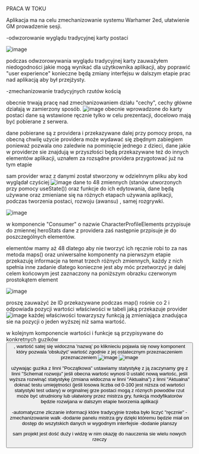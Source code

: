 PRACA W TOKU

Aplikacja ma na celu zmechanizowanie systemu Warhamer 2ed, ułatwienie GM prowadzenie sesji.

-odwzorowanie wyglądu tradycyjnej karty postaci

![image](https://user-images.githubusercontent.com/95879071/157023929-3ca7358f-2c3e-43d7-b114-2f916d57e268.png)


podczas odwzorowywania wyglądu tradycyjnej karty zauważyłem niedogodności jakie mogą wynikać dla użytkownika aplikacji, aby poprawić "user experience" konieczne będą zmiany interfejsu w dalszym etapie prac nad aplikacją aby był przejżysty.

-zmechanizowanie tradycyjnych rzutów kością

obecnie trwają pracę nad zmechanizowaniem działu "cechy", cechy główne działają w zamierzony sposób.
![image](https://user-images.githubusercontent.com/95879071/157027487-da267806-4f81-444f-99e6-42e49b5b073f.png)
obecnie wprowadzone do karty postaci dane są wstawione ręcznie tylko w celu prezentacji, docelowo mają być pobierane z serwera.

dane pobierane są z providera i przekazywane dalej przy pomocy props, na obecną chwilę użycie providera może wydawać się zbędnym zabiegiem ponieważ pozwala ono zaledwie na pominięcie jednego z dzieci, dane jakie w providerze sie znajdują w przyszłości będą przekazywane też do innych elementów aplikacji, uznałem za rozsądne providera przygotować już na tym etapie

sam provider wraz z danymi został stworzony w odzielnnym pliku aby kod wyglądał czyściej
![image](https://user-images.githubusercontent.com/95879071/157030044-1d85f5be-47d5-4abf-8dea-43a4a6ecaf60.png)
dane to 48 zmiennych (stanów utworzonych przy pomocy useState()) oraz funkcje do ich edytowania, dane będą używane oraz zmieniane się na różnych etapach używania aplikacji, podczas tworzenia postaci, rozwoju (awansu) , samej rozgrywki.

![image](https://user-images.githubusercontent.com/95879071/157030839-0fd3c8d9-5007-45b9-883e-01fa11a7960b.png)

w komponencie "Consumer" o nazwie CharacterProfileElements przypisuje do zmiennej heroStats dane z providera zaś następnie przpisuje je do poszczególnych elementów.

elementów mamy aż 48 dlatego aby nie tworzyć ich ręcznie robi to za nas metoda maps() oraz uniwersalne komponenty
na pierwszym etapie przekazuję informacje na temat trzech różnych zmiennych, każdy z nich spełnia inne zadanie dlatego konieczne jest aby móc przetworzyć je dalej
celem końcowym jest zaznaczony na poniższym obrazku czerwonym prostokątem element 

![image](https://user-images.githubusercontent.com/95879071/157032775-f4a0f539-1a71-4f7e-834e-18ef21845b7b.png)

proszę zauważyć że ID przekazywane podczas map() rośnie co 2 i odpowiada pozycji wartości właściwości w tabeli jaką przekazuje provider
![image](https://user-images.githubusercontent.com/95879071/157033144-03e96c05-f508-485d-9cc2-9eb7008ee393.png)
każdej właściwości towarzyszy funkcją ją zmieniająca znadująca sie na pozycji o jeden wyższej niż sama wartość.

w kolejnym komponencie wartości i funkcje są przypisywane do konkretnych guzików <button>, wartość satej się widoczna 'nazwą' po kliknieciu pojawia się nowy komponent który pozwala 'obsłużyć' wartość zgodnie z jej ostatecznym przeznaczeniem przeznaczeniem
![image](https://user-images.githubusercontent.com/95879071/157035740-08d69626-c43a-45cb-b3d4-d4dff05bca8d.png)
![image](https://user-images.githubusercontent.com/95879071/157036075-e0df08bd-830b-47d9-b2a2-05f9636618ae.png)

używając guzika z linni "Początkowa" ustawiamy statystykę z ją zaczynamy grę
   z linni "Schemat rozwoju" jeśli obecna wartośc wynosi 0 ustalić nową wartośc, jeśli wyższa rozwinąć statystykę (zmiana widoczna w linni "Aktualna")
   z linni "Aktualna" doknać testu umiejętności (jeśli losowa liczba od 0-100 jest niższa od wartości statystyki test udany) w orginalnej grze postaci mogą z róznych powodów rzut może być utrudniony lub ułatwiony przez mistrza gry, funkcja modyfikatorów będzie rozwijana w dalszym etapie tworzenia aplikacji



-automatyczne zliczanie informacji które tradycyjnie trzeba było liczyć "ręcznie"
-zmechanizowanie walk
-dodanie panelu mistrza gry dzięki któremu będzie miał on dostęp do wszytskich danych w wygodnym interfejsie
-dodanie planszy

sam projekt jest dość duży i widzę w nim okazję do nauczenia sie wielu nowych rzeczy
